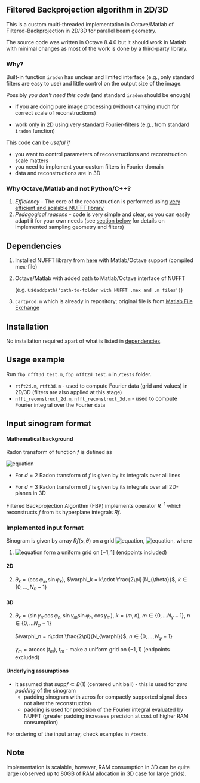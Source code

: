 ## Filtered Backprojection algorithm in 2D/3D

This is a custom multi-threaded implementation in Octave/Matlab of Filtered-Backprojection in 2D/3D for parallel beam geometry.



The source code was written in Octave 8.4.0 but it should work in Matlab with minimal changes as most of the work is done by a third-party library.



### Why?

Built-in function `iradon` has unclear and limited interface (e.g., only standard filters are easy to use) and little control on the output size of the image. 



Possibly *you don't need this code* (and standard `iradon` should be enough)

* if you are doing pure image processing (without carrying much for correct scale of reconstructions)

* work only in 2D using very standard Fourier-filters (e.g., from standard `iradon` function)



This code can be *useful if*

* you want to control parameters of reconstructions and reconstruction scale matters
* you need to implement your custom filters in Fourier domain
* data and reconstructions are in 3D 



### Why Octave/Matlab and not Python/C++?

1. *Efficiency* - The core of the reconstruction is performed using [very efficient and scalable NUFFT library](https://www-user.tu-chemnitz.de/~potts/nfft/)
2. *Pedagogical reasons* - code is very simple and clear, so you can easily adapt it for your own needs (see [section below](#input-sinogram-format) for details on implemented sampling geometry and filters)



## Dependencies

1. Installed NUFFT library from [here](https://www-user.tu-chemnitz.de/~potts/nfft/) with Matlab/Octave support (compiled mex-file)

2. Octave/Matlab with added path to Matlab/Octave interface of NUFFT 

   (e.g. use`addpath('path-to-folder with NUFFT .mex and .m files')`)

3. `cartprod.m` which is already in repository; original file is from [Matlab File Exchange](https://www.mathworks.com/matlabcentral/fileexchange/5475-cartprod-cartesian-product-of-multiple-sets)



## Installation

No installation required apart of what is listed in [dependencies](#dependencies).



## Usage example

Run `fbp_nfft3d_test.m`, `fbp_nfft2d_test.m` in `/tests` folder. 

* `rtft2d.m`, `rtft3d.m` - used to compute Fourier data (grid and values) in 2D/3D (filters are also applied at this stage)
* `nfft_reconstruct_2d.m`, `nfft_reconstruct_3d.m` - used to compute Fourier integral over the Fourier data



## Input sinogram format

#### Mathematical background

Radon transform of function $f$ is defined as 

![equation](https://latex.codecogs.com/svg.latex?Rf(s,\theta)=\int\limits_{\langle&space;x,\theta\rangle}f(x)\,dx,\,s\in\mathbb{R},\,\theta\in&space;S^{d-1})

* For $d=2$ Radon transform of $f$ is given by its integrals over all lines

* For $d=3$ Radon transform of $f$ is given by its integrals over all 2D-planes in 3D



Filtered Backprojection Algorithm (FBP) implements operator $R^{-1}$ which reconstructs $f$ from its hyperplane integrals $Rf$. 



### Implemented input format

Sinogram is given by array $Rf(s,\theta)$ on a grid ![equation](https://latex.codecogs.com/svg.latex?\{s_j\}_{j=1}^{N_s}), ![equation](https://latex.codecogs.com/svg.latex?\{\theta_k\}_{k=1}^{N_s}), where 

1. ![equation](https://latex.codecogs.com/svg.latex?\{s_j\}_{j=1}^{N_s}) form a uniform grid on $[-1,1]$​ (endpoints included)



#### 2D


2. $\theta_k = (\cos\varphi_k, \sin\varphi_k)$, $\varphi_k = k\cdot \frac{2\pi}{N_{\theta}}$, $k\in \{0, \dots, N_{\theta}-1\}$



#### 3D

2. $\theta_k = (\sin\gamma_m\cos\varphi_n, \sin\gamma_m\sin\varphi_n, \cos\gamma_m)$, $k=(m,n)$, $m\in \{0,\dots N_\gamma-1\}$, $n\in \{0,\dots N_{\varphi}-1\}$

   $\varphi_n = n\cdot \frac{2\pi}{N_{\varphi}}$, $n\in \{0, \dots, N_{\varphi}-1\}$

   $\gamma_{m} = \arccos(t_m)$, $t_{m}$ - make a uniform grid on $(-1,1)$ (endpoints excluded)  



#### Underlying assumptions

* it assumed that $\mathrm{supp} f\subset B(1)$ (centered unit ball) - this is used for *zero padding* of the sinogram 
  * padding sinogram with zeros for compactly supported signal does not alter the reconstruction
  * padding is used for precision of the Fourier integral evaluated by NUFFT (greater padding increases precision at cost of higher RAM consumption) 



For ordering of the input array, check examples in `/tests`. 




## Note

Implementation is scalable, however, RAM consumption in 3D can be quite large (observed up to 80GB of RAM allocation in 3D case for large grids).
